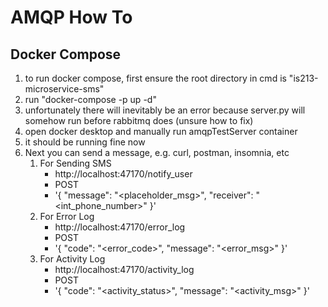 # AMQP How To

## Docker Compose
1. to run docker compose, first ensure the root directory in cmd is "is213-microservice-sms"
2. run "docker-compose -p <project-name> up -d"
3. unfortunately there will inevitably be an error because server.py will somehow run before rabbitmq does (unsure how to fix)
4. open docker desktop and manually run amqpTestServer container
5. it should be running fine now
6. Next you can send a message, e.g. curl, postman, insomnia, etc
    1. For Sending SMS
        - http://localhost:47170/notify_user
        - POST
        - '{ "message": "<placeholder_msg>", "receiver": "<int_phone_number>" }'
    2. For Error Log
        - http://localhost:47170/error_log
        - POST
        - '{ "code": "<error_code>", "message": "<error_msg>" }'
    3. For Activity Log
        - http://localhost:47170/activity_log
        - POST
        - '{ "code": "<activity_status>", "message": "<activity_msg>" }'